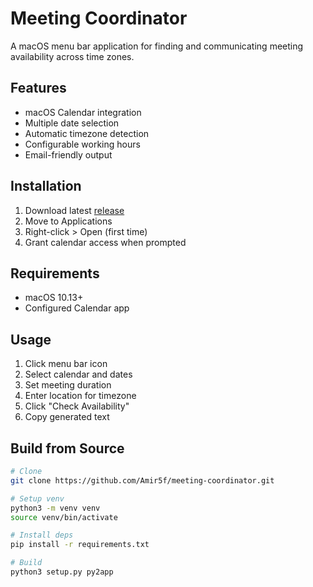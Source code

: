# Meeting Coordinator

A macOS menu bar application for finding and communicating meeting availability across time zones.

## Features
- macOS Calendar integration 
- Multiple date selection
- Automatic timezone detection
- Configurable working hours
- Email-friendly output

## Installation
1. Download latest [release](https://github.com/Amir5f/meeting-coordinator/releases)
2. Move to Applications
3. Right-click > Open (first time)
4. Grant calendar access when prompted

## Requirements
- macOS 10.13+
- Configured Calendar app

## Usage
1. Click menu bar icon
2. Select calendar and dates
3. Set meeting duration
4. Enter location for timezone
5. Click "Check Availability"
6. Copy generated text

## Build from Source
```bash
# Clone
git clone https://github.com/Amir5f/meeting-coordinator.git

# Setup venv
python3 -m venv venv
source venv/bin/activate

# Install deps
pip install -r requirements.txt

# Build
python3 setup.py py2app
